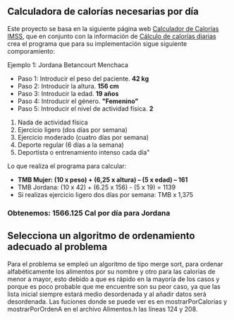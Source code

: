 ## Calculadora de calorías necesarias por día
Este proyecto se basa en la siguiente página web [Calculador de Calorías IMSS](http://www.imss.gob.mx/salud-en-linea/apps-sano/calculadora-calorias#tmb), que en conjunto con la información de [Cálculo de calorías diarias](https://www.axahealthkeeper.com/blog/calculo-de-calorias-diarias-cuantas-calorias-debo-consumir-al-dia/)  crea el programa que para su implementación sigue siguiente comporamiento:

Ejemplo 1: Jordana Betancourt Menchaca

* Paso 1: Introducir el peso del paciente.   **42 kg**
* Paso 2: Introducir la altura.  **156 cm**
* Paso 3: Introducir la edad.   **19 años**
* Paso 4: Introducir el género.  **"Femenino"**
* Paso 5: Introducir el nivel de actividad física.   **2**
1. Nada de actividad física
2. Ejercicio ligero (dos días por semana)
3. Ejercicio moderado (cuatro días por semana)
4. Deporte regular (6 días a la semana)
5. Deportista o entrenamiento intenso cada día"

  Lo que realiza el programa para calcular:
  - **TMB Mujer: (10 x peso) + (6,25 x altura) – (5 x edad) – 161**
  - TMB Jordana: (10 x 42) + (6.25 x 156) - (5 x 19) = 1139
  - Si realizas ejercicio ligero dos días por semana: TMB x 1,375

### **Obtenemos: 1566.125 Cal por día para Jordana**

## Selecciona un algoritmo de ordenamiento adecuado al problema

Para el problema se empleó un algoritmo de tipo merge sort, para ordenar alfabéticamente los alimentos por su nombre y otro para las calorías de menor a mayor, esto debido a que es rápido en la mayoría de los casos y porque es poco probable que me encuentre son su peor caso, ya que las lista inicial siempre estará medio desordenada y al añadir datos será desordenada. Las fuciones donde se puede ver es en mostrarPorCalorias y mostrarPorOrdenA en el archivo Alimentos.h las líneas 124 y 208.
